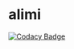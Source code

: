 alimi
=====

[![Codacy Badge](https://api.codacy.com/project/badge/Grade/16feb3bc2fdc453594de043fd814ca33)](https://app.codacy.com/app/hajrudinalimi/alimi?utm_source=github.com&utm_medium=referral&utm_content=hiro17/alimi&utm_campaign=Badge_Grade_Settings)
